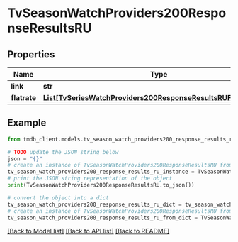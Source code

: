 # TvSeasonWatchProviders200ResponseResultsRU


## Properties

Name | Type | Description | Notes
------------ | ------------- | ------------- | -------------
**link** | **str** |  | [optional] 
**flatrate** | [**List[TvSeriesWatchProviders200ResponseResultsRUFlatrateInner]**](TvSeriesWatchProviders200ResponseResultsRUFlatrateInner.md) |  | [optional] 

## Example

```python
from tmdb_client.models.tv_season_watch_providers200_response_results_ru import TvSeasonWatchProviders200ResponseResultsRU

# TODO update the JSON string below
json = "{}"
# create an instance of TvSeasonWatchProviders200ResponseResultsRU from a JSON string
tv_season_watch_providers200_response_results_ru_instance = TvSeasonWatchProviders200ResponseResultsRU.from_json(json)
# print the JSON string representation of the object
print(TvSeasonWatchProviders200ResponseResultsRU.to_json())

# convert the object into a dict
tv_season_watch_providers200_response_results_ru_dict = tv_season_watch_providers200_response_results_ru_instance.to_dict()
# create an instance of TvSeasonWatchProviders200ResponseResultsRU from a dict
tv_season_watch_providers200_response_results_ru_from_dict = TvSeasonWatchProviders200ResponseResultsRU.from_dict(tv_season_watch_providers200_response_results_ru_dict)
```
[[Back to Model list]](../README.md#documentation-for-models) [[Back to API list]](../README.md#documentation-for-api-endpoints) [[Back to README]](../README.md)


